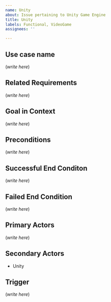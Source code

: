 ```yaml
---
name: Unity
about: Issue pertaining to Unity Game Engine
title: Unity
labels: Functional, VideoGame
assignees: ''

---
```


## Use case name

(*write here*)

## Related Requirements

(*write here*)

## Goal in Context

(*write here*)

## Preconditions

(*write here*)

## Successful End Conditon

(*write here*)

## Failed End Condition

(*write here*)

## Primary Actors

(*write here*)

## Secondary Actors

- Unity

## Trigger

(*write here*)
